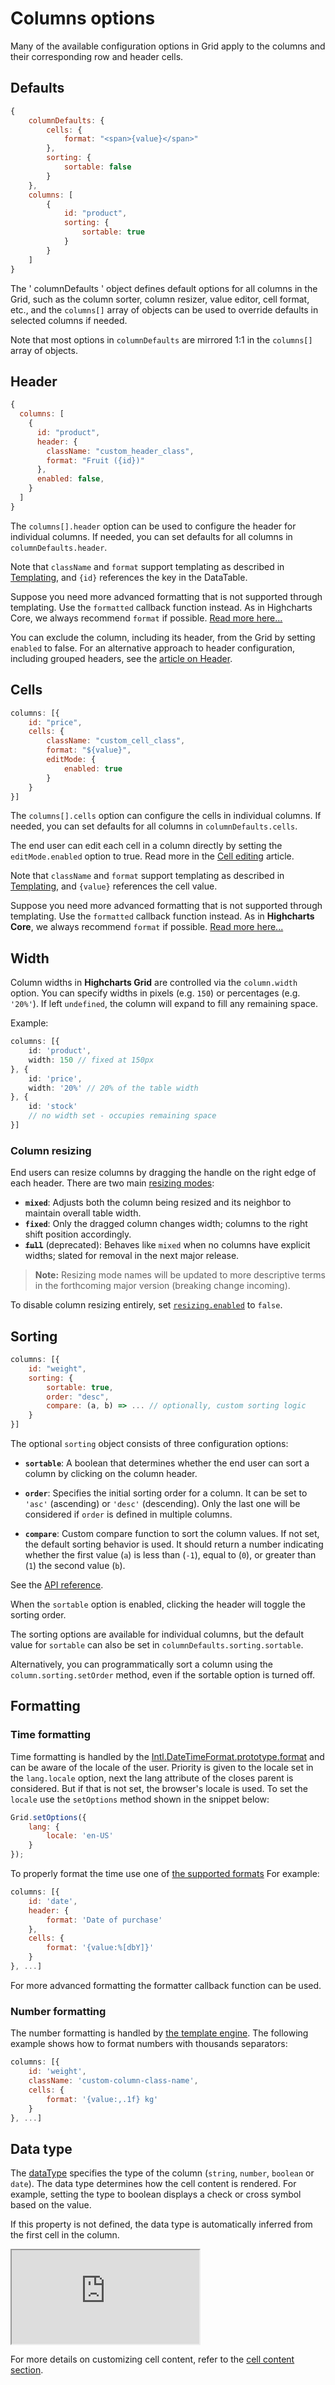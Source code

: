 # Columns options

Many of the available configuration options in Grid apply to the columns and their corresponding row and header cells.

## Defaults

```js
{
    columnDefaults: {
        cells: {
            format: "<span>{value}</span>"
        },
        sorting: {
            sortable: false
        }
    },
    columns: [
        {
            id: "product",
            sorting: {
                sortable: true
            }
        }
    ]
}
```

The ' columnDefaults ' object defines default options for all columns in the Grid, such as the column sorter, column resizer, value editor, cell format, etc., and the `columns[]` array of objects can be used to override defaults in selected columns if needed.

Note that most options in `columnDefaults` are mirrored 1:1 in the `columns[]` array of objects.

## Header

```js
{
  columns: [
    {
      id: "product",
      header: {
        className: "custom_header_class",
        format: "Fruit ({id})"
      },
      enabled: false,
    }
  ]
}
```

The `columns[].header` option can be used to configure the header for individual columns. If needed, you can set defaults for all columns in `columnDefaults.header`.

Note that `className` and `format` support templating as described in [Templating](https://www.highcharts.com/docs/chart-concepts/templating), and `{id}` references the key in the DataTable.

Suppose you need more advanced formatting that is not supported through templating. Use the `formatted` callback function instead. As in Highcharts Core, we always recommend `format` if possible. [Read more here...](https://www.highcharts.com/docs/chart-concepts/labels-and-string-formatting#formatter-callbacks)

You can exclude the column, including its header, from the Grid by setting `enabled` to false. For an alternative approach to header configuration, including grouped headers, see the [article on Header](https://www.highcharts.com/docs/grid/header).

## Cells

```js
columns: [{
    id: "price",
    cells: {
        className: "custom_cell_class",
        format: "${value}",
        editMode: {
            enabled: true
        }
    }
}]
```

The `columns[].cells` option can configure the cells in individual columns. If needed, you can set defaults for all columns in `columnDefaults.cells`.

The end user can edit each cell in a column directly by setting the `editMode.enabled` option to true. Read more in the [Cell editing](https://www.highcharts.com/docs/grid/cell-editing) article.

Note that `className` and `format` support templating as described in [Templating](https://www.highcharts.com/docs/chart-concepts/templating), and `{value}` references the cell value.

Suppose you need more advanced formatting that is not supported through templating. Use the `formatted` callback function instead. As in **Highcharts Core**, we always recommend `format` if possible. [Read more here...](https://www.highcharts.com/docs/chart-concepts/labels-and-string-formatting#formatter-callbacks)


## Width

Column widths in **Highcharts Grid** are controlled via the `column.width` option. You can specify widths in pixels (e.g. `150`) or percentages (e.g. `'20%'`). If left `undefined`, the column will expand to fill any remaining space.

Example:
```ts
columns: [{
    id: 'product',
    width: 150 // fixed at 150px
}, {
    id: 'price',
    width: '20%' // 20% of the table width
}, {
    id: 'stock'
    // no width set - occupies remaining space
}]
```

### Column resizing

End users can resize columns by dragging the handle on the right edge of each header. There are two main [resizing modes](https://api.highcharts.com/grid/#interfaces/Grid_Core_Options.ResizingOptions#mode):

- **`mixed`**: Adjusts both the column being resized and its neighbor to maintain overall table width.
- **`fixed`**: Only the dragged column changes width; columns to the right shift position accordingly.
- ~~**`full`**~~ (deprecated): Behaves like `mixed` when no columns have explicit widths; slated for removal in the next major release.

> **Note:** Resizing mode names will be updated to more descriptive terms in the forthcoming major version (breaking change incoming).

To disable column resizing entirely, set [`resizing.enabled`](https://api.highcharts.com/grid/#interfaces/Grid_Core_Options.ResizingOptions#enabled) to `false`.


## Sorting
```js
columns: [{
    id: "weight",
    sorting: {
        sortable: true,
        order: "desc",
        compare: (a, b) => ... // optionally, custom sorting logic
    }
}]
```

The optional `sorting` object consists of three configuration options:

- **`sortable`**: A boolean that determines whether the end user can sort a column by clicking on the column header.

- **`order`**: Specifies the initial sorting order for a column. It can be set to `'asc'` (ascending) or `'desc'` (descending). Only the last one will be considered if `order` is defined in multiple columns.

- **`compare`**: Custom compare function to sort the column values. If not set, the default sorting behavior is used. It should return a number indicating whether the first value (`a`) is less than (`-1`), equal to (`0`), or greater than (`1`) the second value (`b`).

See the [API reference](https://api.highcharts.com/dashboards/#interfaces/Grid_Options.ColumnOptions#sorting).

When the `sortable` option is enabled, clicking the header will toggle the sorting order.

The sorting options are available for individual columns, but the default value for `sortable` can also be set in `columnDefaults.sorting.sortable`.

Alternatively, you can programmatically sort a column using the `column.sorting.setOrder` method, even if the sortable option is turned off.

## Formatting

### Time formatting
Time formatting is handled by the [Intl.DateTimeFormat.prototype.format](https://developer.mozilla.org/en-US/docs/Web/JavaScript/Reference/Global_Objects/Intl/DateTimeFormat/format) and can be aware of the locale of the user.
Priority is given to the locale set in the `lang.locale` option, next the lang attribute of the closes parent is considered. But if that is not set, the browser's locale is used.
To set the `locale` use the `setOptions` method shown in the snippet below:

```js
Grid.setOptions({
    lang: {
        locale: 'en-US'
    }
});
```
To properly format the time use one of [the supported formats](https://api.highcharts.com/class-reference/Highcharts.Time#dateFormat)
For example:
```js
columns: [{
    id: 'date',
    header: {
        format: 'Date of purchase'
    },
    cells: {
        format: '{value:%[dbY]}'
    }
}, ...]
```

For more advanced formatting the formatter callback function can be used.

### Number formatting

The number formatting is handled by [the template engine](https://www.highcharts.com/docs/chart-concepts/templating). The following example shows how to format numbers with thousands separators:

```js
columns: [{
    id: 'weight',
    className: 'custom-column-class-name',
    cells: {
        format: '{value:,.1f} kg'
    }
}, ...]
```

## Data type

The [dataType](https://api.highcharts.com/dashboards/#interfaces/Grid_Options.ColumnOptions#dataType) specifies the type of the column (`string`, `number`, `boolean` or `date`).
The data type determines how the cell content is rendered. For example, setting the type to boolean displays a check or cross symbol based on the value.

If this property is not defined, the data type is automatically inferred from the first cell in the column.

<iframe src="https://www.highcharts.com/samples/embed/grid/basic/column-data-type?force-light-theme" allow="fullscreen"></iframe>

For more details on customizing cell content, refer to the [cell content section](https://www.highcharts.com/docs/grid/cell-renderers).